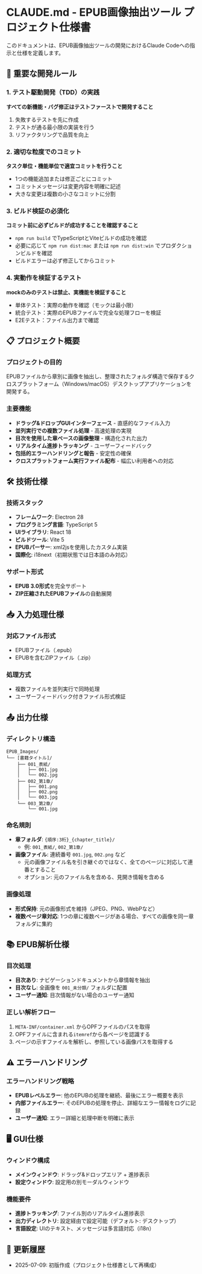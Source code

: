 # CLAUDE.md - EPUB画像抽出ツール プロジェクト仕様書

このドキュメントは、EPUB画像抽出ツールの開発におけるClaude Codeへの指示と仕様を定義します。

## 🚨 重要な開発ルール

### 1. テスト駆動開発（TDD）の実践
**すべての新機能・バグ修正はテストファーストで開発すること**
1. 失敗するテストを先に作成
2. テストが通る最小限の実装を行う
3. リファクタリングで品質を向上

### 2. 適切な粒度でのコミット
**タスク単位・機能単位で適宜コミットを行うこと**
- 1つの機能追加または修正ごとにコミット
- コミットメッセージは変更内容を明確に記述
- 大きな変更は複数の小さなコミットに分割

### 3. ビルド検証の必須化
**コミット前に必ずビルドが成功することを確認すること**
- `npm run build` でTypeScriptとViteビルドの成功を確認
- 必要に応じて `npm run dist:mac` または `npm run dist:win` でプロダクションビルドを確認
- ビルドエラーは必ず修正してからコミット

### 4. 実動作を検証するテスト
**mockのみのテストは禁止、実機能を検証すること**
- 単体テスト：実際の動作を確認（モックは最小限）
- 統合テスト：実際のEPUBファイルで完全な処理フローを検証
- E2Eテスト：ファイル出力まで確認

## 📋 プロジェクト概要

### プロジェクトの目的
EPUBファイルから章別に画像を抽出し、整理されたフォルダ構造で保存するクロスプラットフォーム（Windows/macOS）デスクトップアプリケーションを開発する。

### 主要機能
- **ドラッグ&ドロップGUIインターフェース** - 直感的なファイル入力
- **並列実行での複数ファイル処理** - 高速処理の実現
- **目次を使用した章ベースの画像整理** - 構造化された出力
- **リアルタイム進捗トラッキング** - ユーザーフィードバック
- **包括的エラーハンドリングと報告** - 安定性の確保
- **クロスプラットフォーム実行ファイル配布** - 幅広い利用者への対応

## 🛠 技術仕様

### 技術スタック
- **フレームワーク**: Electron 28
- **プログラミング言語**: TypeScript 5
- **UIライブラリ**: React 18
- **ビルドツール**: Vite 5
- **EPUBパーサー**: xml2jsを使用したカスタム実装
- **国際化**: i18next（初期状態では日本語のみ対応）

### サポート形式
- **EPUB 3.0形式**を完全サポート
- **ZIP圧縮されたEPUBファイル**の自動展開

## 📥 入力処理仕様

### 対応ファイル形式
- EPUBファイル（.epub）
- EPUBを含むZIPファイル（.zip）

### 処理方式
- 複数ファイルを並列実行で同時処理
- ユーザーフィードバック付きファイル形式検証

## 📤 出力仕様

### ディレクトリ構造
```
EPUB_Images/
└── [書籍タイトル]/
    ├── 001_表紙/
    │   ├── 001.jpg
    │   └── 002.jpg
    ├── 002_第1章/
    │   ├── 001.png
    │   ├── 002.png
    │   └── 003.jpg
    └── 003_第2章/
        └── 001.jpg
```

### 命名規則
- **章フォルダ**: `{順序:3桁}_{chapter_title}/`
  - 例: `001_表紙/`, `002_第1章/`
- **画像ファイル**: 連続番号 `001.jpg`, `002.png` など
  - 元の画像ファイル名を引き継ぐのではなく、全てのページに対応して連番とすること
  - オプション: 元のファイル名を含める、見開き情報を含める

### 画像処理
- **形式保持**: 元の画像形式を維持（JPEG、PNG、WebPなど）
- **複数ページ章対応**: 1つの章に複数ページがある場合、すべての画像を同一章フォルダに集約

## 📚 EPUB解析仕様

### 目次処理
- **目次あり**: ナビゲーションドキュメントから章情報を抽出
- **目次なし**: 全画像を `001_未分類/` フォルダに配置
- **ユーザー通知**: 目次情報がない場合のユーザー通知

### 正しい解析フロー
1. `META-INF/container.xml` からOPFファイルのパスを取得
2. OPFファイルに含まれる`itemref`から各ページを認識する
3. ページの示すファイルを解析し、参照している画像パスを取得する


## ⚠️ エラーハンドリング

### エラーハンドリング戦略
- **EPUBレベルエラー**: 他のEPUBの処理を継続、最後にエラー概要を表示
- **内部ファイルエラー**: そのEPUBの処理を停止、詳細なエラー情報をログに記録
- **ユーザー通知**: エラー詳細と処理中断を明確に表示

## 🖥 GUI仕様

### ウィンドウ構成
- **メインウィンドウ**: ドラッグ&ドロップエリア + 進捗表示
- **設定ウィンドウ**: 設定用の別モーダルウィンドウ

### 機能要件
- **進捗トラッキング**: ファイル別のリアルタイム進捗表示
- **出力ディレクトリ**: 設定経由で設定可能（デフォルト: デスクトップ）
- **言語設定**: UIのテキスト、メッセージは多言語対応（i18n）


## 🔄 更新履歴

- 2025-07-09: 初版作成（プロジェクト仕様書として再構成）